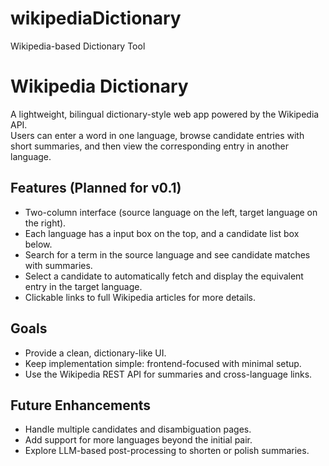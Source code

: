 # wikipediaDictionary
 Wikipedia-based Dictionary Tool

# Wikipedia Dictionary

A lightweight, bilingual dictionary-style web app powered by the Wikipedia API.  
Users can enter a word in one language, browse candidate entries with short summaries,  and then view the corresponding entry in another language.

## Features (Planned for v0.1)
- Two-column interface (source language on the left, target language on the right).
- Each language has a input box on the top, and a candidate list box below.
- Search for a term in the source language and see candidate matches with summaries.
- Select a candidate to automatically fetch and display the equivalent entry in the target language.
- Clickable links to full Wikipedia articles for more details.

## Goals
- Provide a clean, dictionary-like UI.
- Keep implementation simple: frontend-focused with minimal setup.
- Use the Wikipedia REST API for summaries and cross-language links.

## Future Enhancements
- Handle multiple candidates and disambiguation pages.
- Add support for more languages beyond the initial pair.
- Explore LLM-based post-processing to shorten or polish summaries.